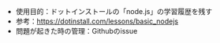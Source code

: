 * 使用目的：ドットインストールの「node.js」の学習履歴を残す
* 参考：https://dotinstall.com/lessons/basic_nodejs
* 問題が起きた時の管理：Githubのissue